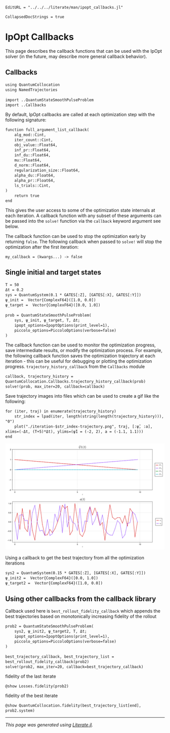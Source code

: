 ```@meta
EditURL = "../../../literate/man/ipopt_callbacks.jl"
```

```@meta
CollapsedDocStrings = true
```
# IpOpt Callbacks

This page describes the callback functions that can be used with the IpOpt solver (in the future, may describe more general callback behavior).

## Callbacks

````@example ipopt_callbacks
using QuantumCollocation
using NamedTrajectories

import ..QuantumStateSmoothPulseProblem
import ..Callbacks
````

By default, IpOpt callbacks are called at each optimization step with the following signature:

````@example ipopt_callbacks
function full_argument_list_callback(
    alg_mod::Cint,
    iter_count::Cint,
    obj_value::Float64,
    inf_pr::Float64,
    inf_du::Float64,
    mu::Float64,
    d_norm::Float64,
    regularization_size::Float64,
    alpha_du::Float64,
    alpha_pr::Float64,
    ls_trials::Cint,
)
    return true
end
````

This gives the user access to some of the optimization state internals at each iteration.
A callback function with any subset of these arguments can be passed into the `solve!` function via the `callback` keyword argument see below.

The callback function can be used to stop the optimization early by returning `false`. The following callback when passed to `solve!` will stop the optimization after the first iteration:

````@example ipopt_callbacks
my_callback = (kwargs...) -> false
````

Single initial and target states
--------------------------------

````@example ipopt_callbacks
T = 50
Δt = 0.2
sys = QuantumSystem(0.1 * GATES[:Z], [GATES[:X], GATES[:Y]])
ψ_init =  Vector{ComplexF64}([1.0, 0.0])
ψ_target =  Vector{ComplexF64}([0.0, 1.0])

prob = QuantumStateSmoothPulseProblem(
    sys, ψ_init, ψ_target, T, Δt;
    ipopt_options=IpoptOptions(print_level=1),
    piccolo_options=PiccoloOptions(verbose=false)
)
````

The callback function can be used to monitor the optimization progress, save intermediate results, or modify the optimization process.
For example, the following callback function saves the optimization trajectory at each iteration - this can be useful for debugging or plotting the optimization progress.
`trajectory_history_callback` from the `Callbacks` module

````@example ipopt_callbacks
callback, trajectory_history = QuantumCollocation.Callbacks.trajectory_history_callback(prob)
solve!(prob, max_iter=20, callback=callback)
````

Save trajectory images into files which can be used to create a gif like the following:

````@example ipopt_callbacks
for (iter, traj) in enumerate(trajectory_history)
    str_index = lpad(iter, length(string(length(trajectory_history))), "0")
    plot("./iteration-$str_index-trajectory.png", traj, [:ψ̃, :a], xlims=(-Δt, (T+5)*Δt), ylims=(ψ̃1 = (-2, 2), a = (-1.1, 1.1)))
end
````

![pulse optimization animation](../../assets/animation.gif)

Using a callback to get the best trajectory from all the optimization iterations

````@example ipopt_callbacks
sys2 = QuantumSystem(0.15 * GATES[:Z], [GATES[:X], GATES[:Y]])
ψ_init2 =  Vector{ComplexF64}([0.0, 1.0])
ψ_target2 =  Vector{ComplexF64}([1.0, 0.0])
````

Using other callbacks from the callback library
--------------------------------
Callback used here is `best_rollout_fidelity_callback` which appends the best trajectories based on monotonically increasing fidelity of the rollout

````@example ipopt_callbacks
prob2 = QuantumStateSmoothPulseProblem(
    sys2, ψ_init2, ψ_target2, T, Δt;
    ipopt_options=IpoptOptions(print_level=1),
    piccolo_options=PiccoloOptions(verbose=false)
)

best_trajectory_callback, best_trajectory_list = best_rollout_fidelity_callback(prob2)
solve!(prob2, max_iter=20, callback=best_trajectory_callback)
````

fidelity of the last iterate

````@example ipopt_callbacks
@show Losses.fidelity(prob2)
````

fidelity of the best iterate

````@example ipopt_callbacks
@show QuantumCollocation.fidelity(best_trajectory_list[end], prob2.system)
````

---

*This page was generated using [Literate.jl](https://github.com/fredrikekre/Literate.jl).*

